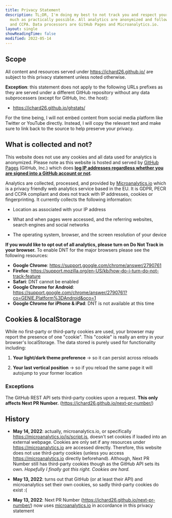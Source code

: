 ```yaml
---
title: Privacy Statement
description: TL;DR, I'm doing my best to not track you and respect your privacy as
  much as practically possible. All analytics are anonymized and follow GDPR, PECR
  and CCPA. Data processors are GitHub Pages and Microanalytics.io.
layout: single
showReadingTime: false
modified: 2022-05-14
---
```


## Scope

All content and resources served under <https://ichard26.github.io/> are subject to this
privacy statement unless noted otherwise.

**Exception**: this statement does not apply to the following URLs prefixes as they are
served under a different GitHub repository without any data subprocessers (except for
GitHub, Inc. the host):

- <https://ichard26.github.io/ghstats/>

For the time being, I will not embed content from social media platform like Twitter or
YouTube directly. Instead, I will copy the relevant text and make sure to link back to the
source to help preserve your privacy.

## What is collected and not?

This website does not use any cookies and all data used for analytics is anonymized.
Please note as this website is hosted and served by [GitHub Pages][pages] (GitHub, Inc.)
which does
[**log IP addresses regardless whether you are signed into a GitHub account or not**][pages-data].

Analytics are collected, processed, and provided by [Microanalytics.io] which is a privacy
friendly web analytics service based in the EU. It is GDPR, PECR and CCPA compliant and
does not track with IP addresses, cookies or fingerprinting. It currently collects the
following information:

- Location as associated with your IP address

- What and when pages were accessed, and the referring websites, search engines and social
  networks

- The operating system, browser, and the screen resolution of your device

**If you would like to opt out of all analytics, please turn on Do Not Track in your
browser.** To enable DNT for the major browsers please see the following resources:

- **Google Chrome**: <https://support.google.com/chrome/answer/2790761>
- **Firefox**: <https://support.mozilla.org/en-US/kb/how-do-i-turn-do-not-track-feature>
- **Safari**: DNT cannot be enabled
- **Google Chrome for Android**:
  <https://support.google.com/chrome/answer/2790761?co=GENIE.Platform%3DAndroid&oco=1>
- **Google Chrome for iPhone & iPad**: DNT is not available at this time

## Cookies & localStorage

While no first-party or third-party cookies are used, your browser may report the presence
of one "cookie". This "cookie" is really an entry in your browser's localStorage. The data
stored is purely used for functionality including:

1. **Your light/dark theme preference** -> so it can persist across reloads

1. **Your last vertical position** -> so if you reload the same page it will autojump to
   your former location

### Exceptions

The GitHub REST API sets third-party cookies upon a request. **This only affects Next PR
Number.** (<https://ichard26.github.io/next-pr-number/>)

## History

- **May 14, 2022**: actually, microanalytics.io, or specifically
  <https://microanalytics.io/js/script.js>, doesn't set cookies if loaded into an external
  webpage. Cookies are only set if any resources under <https://microanalytics.io> are
  accessed directly. Therefore, this website does not use third-party cookies (unless you
  access <https://microanalytics.io> directly beforehand). Although, Next PR Number still
  has third-party cookies though as the GitHub API sets its own. *Hopefully I finally got
  this right. Cookies are hard.*

- **May 13, 2022**: turns out that GitHub (or at least their API) and microanalytics set
  their own cookies, so sadly third-party cookies do exist :(

- **May 13, 2022**: Next PR Number (<https://ichard26.github.io/next-pr-number/>) now uses
  [microanalytics.io] in accordance in this privacy statement

[microanalytics.io]: https://microanalytics.io/
[pages]: https://pages.github.com/
[pages-data]: https://docs.github.com/en/pages/getting-started-with-github-pages/about-github-pages#data-collection
